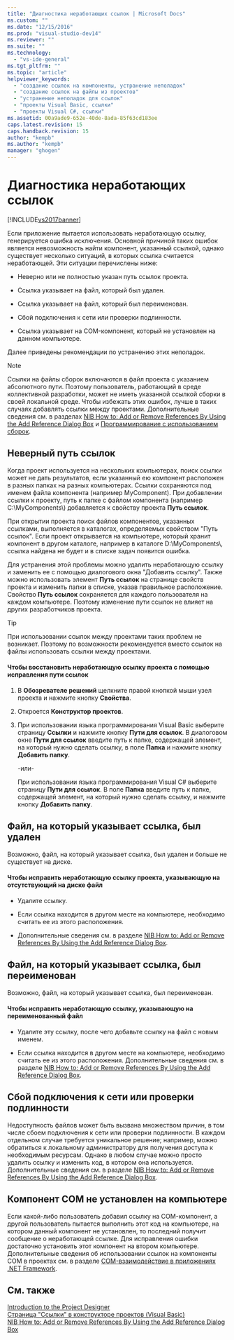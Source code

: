 ```yaml
---
title: "Диагностика неработающих ссылок | Microsoft Docs"
ms.custom: ""
ms.date: "12/15/2016"
ms.prod: "visual-studio-dev14"
ms.reviewer: ""
ms.suite: ""
ms.technology: 
  - "vs-ide-general"
ms.tgt_pltfrm: ""
ms.topic: "article"
helpviewer_keywords: 
  - "создание ссылок на компоненты, устранение неполадок"
  - "создание ссылок на файлы из проектов"
  - "устранение неполадок для ссылок"
  - "проекты Visual Basic, ссылки"
  - "проекты Visual C#, ссылки"
ms.assetid: 00a9ade9-652e-40de-8ada-85f63cd183ee
caps.latest.revision: 15
caps.handback.revision: 15
author: "kempb"
ms.author: "kempb"
manager: "ghogen"
---
```

# Диагностика неработающих ссылок
[!INCLUDE[vs2017banner](../code-quality/includes/vs2017banner.md)]

Если приложение пытается использовать неработающую ссылку, генерируется ошибка исключения.  Основной причиной таких ошибок является невозможность найти компонент, указанный ссылкой, однако существует несколько ситуаций, в которых ссылка считается неработающей.  Эти ситуации перечислены ниже:  
  
-   Неверно или не полностью указан путь ссылок проекта.  
  
-   Ссылка указывает на файл, который был удален.  
  
-   Ссылка указывает на файл, который был переименован.  
  
-   Сбой подключения к сети или проверки подлинности.  
  
-   Ссылка указывает на COM\-компонент, который не установлен на данном компьютере.  
  
 Далее приведены рекомендации по устранению этих неполадок.  
  
> [!NOTE]
>  Ссылки на файлы сборок включаются в файл проекта с указанием абсолютного пути.  Поэтому пользователь, работающий в среде коллективной разработки, может не иметь указанной ссылкой сборки в своей локальной среде.  Чтобы избежать этих ошибок, лучше в таких случаях добавлять ссылки между проектами.  Дополнительные сведения см. в разделах [NIB How to: Add or Remove References By Using the Add Reference Dialog Box](http://msdn.microsoft.com/ru-ru/3bd75d61-f00c-47c0-86a2-dd1f20e231c9) и [Программирование с использованием сборок](../Topic/Programming%20with%20Assemblies.md).  
  
## Неверный путь ссылок  
 Когда проект используется на нескольких компьютерах, поиск ссылки может не дать результатов, если указанный ею компонент расположен в разных папках на разных компьютерах.  Ссылки сохраняются под именем файла компонента \(например MyComponent\).  При добавлении ссылки к проекту, путь к папке с файлом компонента \(например C:\\MyComponents\\\) добавляется к свойству проекта **Путь ссылок**.  
  
 При открытии проекта поиск файлов компонентов, указанных ссылками, выполняется в каталогах, определяемых свойством "Путь ссылок".  Если проект открывается на компьютере, который хранит компонент в другом каталоге, например в каталоге D:\\MyComponents\\, ссылка найдена не будет и в списке задач появится ошибка.  
  
 Для устранения этой проблемы можно удалить неработающую ссылку и заменить ее с помощью диалогового окна "Добавить ссылку".  Также можно использовать элемент **Путь ссылок** на странице свойств проекта и изменить папки в списке, указав правильное расположение.  Свойство **Путь ссылок** сохраняется для каждого пользователя на каждом компьютере.  Поэтому изменение пути ссылок не влияет на других разработчиков проекта.  
  
> [!TIP]
>  При использовании ссылок между проектами таких проблем не возникает.  Поэтому по возможности рекомендуется вместо ссылок на файлы использовать ссылки между проектами.  
  
#### Чтобы восстановить неработающую ссылку проекта с помощью исправления пути ссылок  
  
1.  В **Обозревателе решений** щелкните правой кнопкой мыши узел проекта и нажмите кнопку **Свойства**.  
  
2.  Откроется **Конструктор проектов**.  
  
3.  При использовании языка программирования Visual Basic выберите страницу **Ссылки** и нажмите кнопку **Пути для ссылок**.  В диалоговом окне **Пути для ссылок** введите путь к папке, содержащей элемент, на который нужно сделать ссылку, в поле **Папка** и нажмите кнопку **Добавить папку**.  
  
     \-или\-  
  
     При использовании языка программирования Visual C\# выберите страницу **Пути для ссылок**.  В поле **Папка** введите путь к папке, содержащей элемент, на который нужно сделать ссылку, и нажмите кнопку **Добавить папку**.  
  
## Файл, на который указывает ссылка, был удален  
 Возможно, файл, на который указывает ссылка, был удален и больше не существует на диске.  
  
#### Чтобы исправить неработающую ссылку проекта, указывающую на отсутствующий на диске файл  
  
-   Удалите ссылку.  
  
-   Если ссылка находится в другом месте на компьютере, необходимо считать ее из этого расположения.  
  
-   Дополнительные сведения см. в разделе [NIB How to: Add or Remove References By Using the Add Reference Dialog Box](http://msdn.microsoft.com/ru-ru/3bd75d61-f00c-47c0-86a2-dd1f20e231c9).  
  
## Файл, на который указывает ссылка, был переименован  
 Возможно, файл, на который указывает ссылка, был переименован.  
  
#### Чтобы исправить неработающую ссылку, указывающую на переименованный файл  
  
-   Удалите эту ссылку, после чего добавьте ссылку на файл с новым именем.  
  
-   Если ссылка находится в другом месте на компьютере, необходимо считать ее из этого расположения.  Дополнительные сведения см. в разделе [NIB How to: Add or Remove References By Using the Add Reference Dialog Box](http://msdn.microsoft.com/ru-ru/3bd75d61-f00c-47c0-86a2-dd1f20e231c9).  
  
## Сбой подключения к сети или проверки подлинности  
 Недоступность файлов может быть вызвана множеством причин, в том числе сбоем подключения к сети или проверки подлинности.  В каждом отдельном случае требуется уникальное решение; например, можно обратиться к локальному администратору для получения доступа к необходимым ресурсам.  Однако в любом случае можно просто удалить ссылку и изменить код, в котором она используется.  Дополнительные сведения см. в разделе [NIB How to: Add or Remove References By Using the Add Reference Dialog Box](http://msdn.microsoft.com/ru-ru/3bd75d61-f00c-47c0-86a2-dd1f20e231c9).  
  
## Компонент COM не установлен на компьютере  
 Если какой\-либо пользователь добавил ссылку на COM\-компонент, а другой пользователь пытается выполнить этот код на компьютере, на котором данный компонент не установлен, то последний получит сообщение о неработающей ссылке.  Для исправления ошибки достаточно установить этот компонент на втором компьютере.  Дополнительные сведения об использовании ссылок на компоненты COM в проектах см. в разделе [COM\-взаимодействие в приложениях .NET Framework](/dotnet/visual-basic/programming-guide/com-interop/com-interoperability-in-net-framework-applications).  
  
## См. также  
 [Introduction to the Project Designer](http://msdn.microsoft.com/ru-ru/898dd854-c98d-430c-ba1b-a913ce3c73d7)   
 [Страница "Ссылки" в конструкторе проектов \(Visual Basic\)](../ide/reference/references-page-project-designer-visual-basic.md)   
 [NIB How to: Add or Remove References By Using the Add Reference Dialog Box](http://msdn.microsoft.com/ru-ru/3bd75d61-f00c-47c0-86a2-dd1f20e231c9)